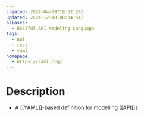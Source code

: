 ```yaml
---
created: 2024-04-08T19:52:28Z
updated: 2024-12-10T08:34:54Z
aliases:
  - RESTful API Modeling Language
tags:
  - api
  - rest
  - yaml
homepage:
  - https://raml.org/
---
```

# Description
- A [[YAML]]-based definition for modelling [[API]]s